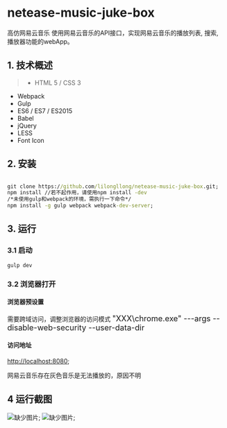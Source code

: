 # netease-music-juke-box
高仿网易云音乐
使用网易云音乐的API接口，实现网易云音乐的播放列表, 搜索, 播放器功能的webApp。   

## 1. 技术概述
> * HTML 5 / CSS 3
* Webpack
* Gulp
* ES6 / ES7 / ES2015
* Babel
* jQuery
* LESS
* Font Icon

## 2. 安装
``` cmd

git clone https://github.com/lilongllong/netease-music-juke-box.git;
npm install //若不起作用，请使用npm install -dev
/*未使用gulp和webpack的环境，需执行一下命令*/
npm install -g gulp webpack webpack-dev-server;

```

## 3. 运行
### 3.1 启动
``` atom-cmd
gulp dev

```
### 3.2 浏览器打开

#### 浏览器预设置
需要跨域访问，调整浏览器的访问模式
<font size=4>"XXX\chrome.exe" ---args --disable-web-security --user-data-dir</font>
#### 访问地址
[http://localhost:8080](http://localhost:8080);

网易云音乐存在灰色音乐是无法播放的，原因不明

## 4 运行截图
![缺少图片](https://github.com/lilongllong/netease-music-juke-box/blob/master/img/netease-music.png?raw=true);
![缺少图片](https://github.com/lilongllong/netease-music-juke-box/blob/master/img/netease-music-li.png?raw=true);
